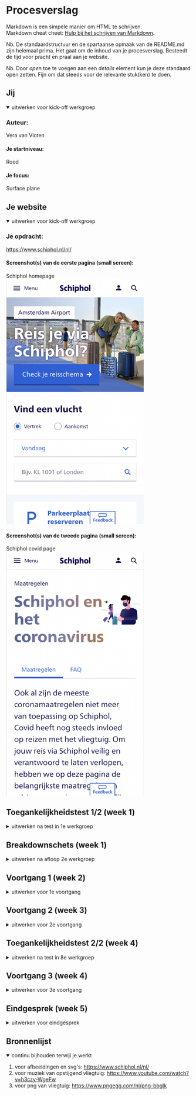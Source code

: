 # Procesverslag
Markdown is een simpele manier om HTML te schrijven.  
Markdown cheat cheet: [Hulp bij het schrijven van Markdown](https://github.com/adam-p/markdown-here/wiki/Markdown-Cheatsheet).

Nb. De standaardstructuur en de spartaanse opmaak van de README.md zijn helemaal prima. Het gaat om de inhoud van je procesverslag. Besteedt de tijd voor pracht en praal aan je website.

Nb. Door *open* toe te voegen aan een *details* element kun je deze standaard open zetten. Fijn om dat steeds voor de relevante stuk(ken) te doen.





## Jij

<details open>
  <summary>uitwerken voor kick-off werkgroep</summary>

  ### Auteur:
  Vera van Vloten

  #### Je startniveau:
  Rood

  #### Je focus:
  Surface plane
 
</details>





## Je website

<details open>
  <summary>uitwerken voor kick-off werkgroep</summary>

  ### Je opdracht:
  https://www.schiphol.nl/nl/
  
  #### Screenshot(s) van de eerste pagina (small screen): 
  Schiphol homepage  
  <img src="readme-images/startpaginaSchiphol.png" width="375px" alt="Op de pagina kan je gemakkelijk en snel vinden waar je naar opzoek bent">

  #### Screenshot(s) van de tweede pagina (small screen):
  Schiphol covid page  
  <img src="readme-images/covidpaginaSchiphol.png" width="375px" alt="op deze pagina kan je informatie vinden over covid op schiphol, en wat de regels en maatregelen zijn">
 
</details>



## Toegankelijkheidstest 1/2 (week 1)

<details>
  <summary>uitwerken na test in 1e werkgroep</summary>

  ### Bevindingen
  Lijst met je bevindingen die in de test naar voren kwamen:
  - Genoeg tijd nemen voor het voldoen van taken.
  - Letters groter maken en zorgen voor duidelijk contrast. 


  #### Screenreader
  - Er wordt veel voorgelezen, geeft me stress. 
  - Soms wordt er teveel voorgelezen, denk dan aan hele menu's bovenaan de pagina. 
  - Missende info bij iconen of afbeeldingen. 

  Oplossingen: 
  - Keuze wat wel en niet wordt voorgelezen aan de hand van toetsen op het toetsenbord. 
  - Het keuzemenu niet bovenaan de pagina neerzetten of optie om het hele verhaal te skippen. 
  - Zorgen dat de alt teksten aanwezig zijn voor een goede screenreader ervaring.


  #### Muis en Toetsenbord 
  We hebben alleen gebruik gemaakt van de TAB-toets en de SHIFT-toets. De touchpad was verboden terrein. 
  Dit was best een uitdaging aangezien, je niet echt kan scrollen of zoiets, dit gaat allemaal aan de hand 
  van de TAB-toets.


  #### Motoriek (shocks, elastiekjes)
  Met de elastiekjes op mijn vinger drukte ik soms nog weleens op de verkeerde knopjes of twee tegelijk, 
  dan is gebruik maken van de TAB-toets erg handig, het voorkomt verwarringen.

  
  #### Visueel (brillen, contrast, kleurenblind, dark/light). 
  Sommige brilletjes waren gewoon heel erg irritant, omdat je dan maar weinig kon zien of een heel klein beetje of wazig, 
  het helpt dan om een hoog contrast te hebben. Of de lettergrootte te kunnen aanpassen.


</details>



## Breakdownschets (week 1)

<details>
  <summary>uitwerken na afloop 2e werkgroep</summary>

  ### de hele pagina: 
  <img src="readme-images/breakdown.schets.png" width="375px" alt="breakdown van de hele pagina">

  ### dynamisch deel (bijv menu): 
  <img src="" width="375px" alt="breakdown van een dynamisch deel">

  ### wellicht nog een dynamisch deel (bijv filter): 
  <img src="" width="375px" alt="breakdown van nog een dynamisch deel">
  Ik heb geprobeerd een breakdown schets te maken van de gehele pagina waarbij ook het dynamische deel wordt behandeld, zie foto.

</details>





## Voortgang 1 (week 2)

<details>
  <summary>uitwerken voor 1e voortgang</summary>

  ### Stand van zaken
  Ik heb nog niet enorm veel gedaaan aan mijn website, ik heb moeite met opgang komen, waaardoor ik nog maar een deel heb van mijn html en nog geen styling.

  ### Agenda voor meeting
  samen met je groepje opstellen

  student 1: Er zijn voor mij niet echt dingen die ik gecheckt wil hebben, ben al lekker bezig.      
  student 2: Ik wil graag kijken naar of mijn html goed semantisch is en mijn CSS er al goed uitziet + tips daarbij.       
     

  ### Verslag van meeting
  hier na afloop snel de uitkomsten van de meeting vastleggen

  - Lekker aan de slag gaan.
  - Voor de navigatie: deels groeperen zodat iconen beter zijn uitgelijnd.
  - SVG en menu samen in een a
  - Icons samen

</details>





## Voortgang 2 (week 3)

<details>
  <summary>uitwerken voor 2e voortgang</summary>

  ### Stand van zaken
  html eerste pagina compleet, begonnen aan CSS, loop vast met form en positionen van achtergrond afbeelding.


  ### Agenda voor meeting
  samen met je groepje opstellen

  student 1: Er zijn voor mij niet echt dingen die ik gecheckt wil hebben, ben al lekker bezig.(komt niet naar feedback moment).      
  student 2: Ik heb hulp nodig met mijn CSS een aantal dingen die ik wil doen lukken niet. 
  

  ### Verslag van meeting
  hier na afloop snel de uitkomsten van de meeting vastleggen

  Hulp gehad van studenten assistenten
  - Ervoor gezorgd dat mijn form correct werkt
  - Heeft ervoor gezorgd dat mijn image nu staat als background image waardoor het werkt zoals ik dat wil.


</details>





## Toegankelijkheidstest 2/2 (week 4)

<details>
  <summary>uitwerken na test in 8e werkgroep</summary>

  ### Bevindingen
  Lijst met je bevindingen die in de test naar voren kwamen (geef ook aan wat er verbeterd is):
  - Alt teksten bij de afbeeldingen toevoegen.
  - Artikelen groeperen(was niet per se nodig)
  - Knoppen werkbaar maken(niet per se nodig)

  #### Screenreader
  Hij zegt bij de linkjes af en toe bezocht link, kijken of ik dat kan aanpassen.

  #### Muis en Toetsenbord 
  TABben gingen eigenlijk best goed misschien nog iets leuks doen met de Focus state.   

  #### Motoriek (shocks, elastiekjes)
  / helaas heb ik dit deze ronde niet getest.

  #### Visueel (brillen, contrast, kleurenblind, dark/light). 
  Goed denken aan contrast op website, misschien extra functie toevoegen daarvoor.

</details>





## Voortgang 3 (week 4)

<details>
  <summary>uitwerken voor 3e voortgang</summary>

  ### Stand van zaken
  hier dit ging goed & dit was lastig (neem ook screenshots op van delen van je website en code)


  ### Agenda voor meeting
  samen met je groepje opstellen
 
  student 1: Er zijn voor mij niet echt dingen die ik gecheckt wil hebben, ben al lekker bezig.(komt niet naar feedback moment).      
  student 2: Ik loop vast met mijn Filter en Sorteren, uitbreiden naar zijkant/ radio buttons(wil maar 1 kunnen selecteren).

  ### Verslag van meeting
  hier na afloop snel de uitkomsten van de meeting vastleggen

  - Typografie leuk stylen
  - Misschien een blockquote toevoegen voor de extraatjes
  - Meer nog spelen met hover state en andere states.

</details>





## Eindgesprek (week 5)

<details>
  <summary>uitwerken voor eindgesprek</summary>

  ### Je uitkomst - karakteristiek screenshots:
  <img src="readme-images/homepagina.final" width="375px" alt="uitkomst opdracht 1">
  <img src="readme-images/covidpagina.final" width="375px" alt="uitkomst opdracht 2">

  ### Dit ging goed/Heb ik geleerd: 
  Korte omschrijving:

  Ik heb veel geleerd van hoe je CSS selectoren beter kan aanroepen/gebruiken. ipv allemaal classes te gebruiken.
  Ook heb ik geleerd hoe je in de opzicht beter met js kan samenwerken(zonder allemaal classes).
  En heb nieuwe CSS properties geleerd, waar ik nog veel aan ga hebben in de toekomst. 
  
  ### Dit was lastig/Is niet gelukt:
  Korte omschrijving:

  Ik had geen tijd meer om de focus state mooi uit te werken, aan toegankelijk heb ik mijn best gedaan maar heb ik ook niet volledig kunnen uitwerken en daar baal ik wel heel erg van.

</details>





## Bronnenlijst

<details open>
  <summary>continu bijhouden terwijl je werkt</summary>

  1. voor afbeeldingen en svg's: https://www.schiphol.nl/nl/
  2. voor muziek van opstijgend vliegtuig: https://www.youtube.com/watch?v=h3czy-WgeFw
  3. voor png van vliegtuig: https://www.pngegg.com/nl/png-bbglk

</details>